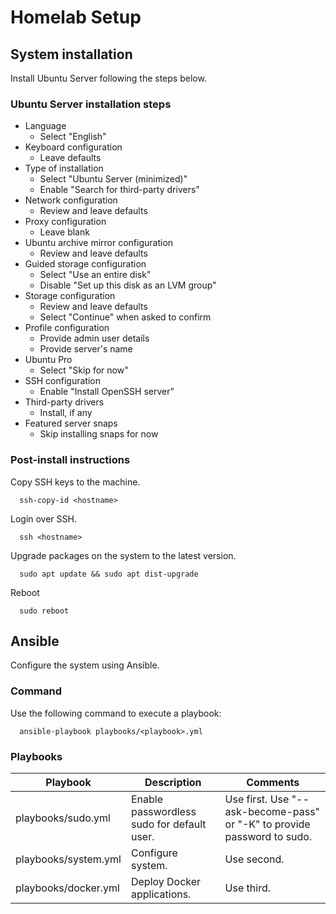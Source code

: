 # Homelab Setup

## System installation

Install Ubuntu Server following the steps below.

### Ubuntu Server installation steps

* Language
    * Select "English"
* Keyboard configuration
    * Leave defaults
* Type of installation
    * Select "Ubuntu Server (minimized)"
    * Enable "Search for third-party drivers"
* Network configuration
    * Review and leave defaults
* Proxy configuration
    * Leave blank
* Ubuntu archive mirror configuration
    * Review and leave defaults
* Guided storage configuration
    * Select "Use an entire disk"
    * Disable "Set up this disk as an LVM group"
* Storage configuration
    * Review and leave defaults
    * Select "Continue" when asked to confirm
* Profile configuration
    * Provide admin user details
    * Provide server's name
* Ubuntu Pro
    * Select "Skip for now"
* SSH configuration
    * Enable "Install OpenSSH server"
* Third-party drivers
    * Install, if any
* Featured server snaps
    * Skip installing snaps for now

### Post-install instructions

Copy SSH keys to the machine.

```shell
  ssh-copy-id <hostname>
```

Login over SSH.

```shell
  ssh <hostname>
```

Upgrade packages on the system to the latest version.

```shell
  sudo apt update && sudo apt dist-upgrade
```

Reboot

```shell
  sudo reboot
```

## Ansible

Configure the system using Ansible.

### Command

Use the following command to execute a playbook:

```shell
  ansible-playbook playbooks/<playbook>.yml
```

### Playbooks

| Playbook             | Description                                | Comments                                                                |
|----------------------|--------------------------------------------|-------------------------------------------------------------------------|
| playbooks/sudo.yml   | Enable passwordless sudo for default user. | Use first. Use "--ask-become-pass" or "-K" to provide password to sudo. |
| playbooks/system.yml | Configure system.                          | Use second.                                                             |
| playbooks/docker.yml | Deploy Docker applications.                | Use third.                                                              |

